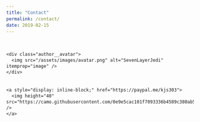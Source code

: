 ```yaml
---
title: "Contact"
permalink: /contact/
date: 2019-02-15
---
```



  <div id="feed-meeee">
  <br />
  <p align="center">

    <div class="author__avatar">
      <img src="/assets/images/avatar.png" alt="SevenLayerJedi" itemprop="image" />
    </div>


    <a style="display: inline-block;" href="https://paypal.me/kjs303">
      <img height="40" src="https://camo.githubusercontent.com/0e9e5cac101f7093336b4589c380ab5dcfdcbab0/68747470733a2f2f63646e2e6a7364656c6976722e6e65742f67682f74776f6c66736f6e2f70617970616c2d6769746875622d627574746f6e40312e302e302f646973742f627574746f6e2e737667" />
    </a>
  </p>
  
  </div>

